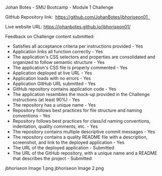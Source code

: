 Johan Botes - SMU Bootcamp - Module 1 Challenge

GitHub Repository link:  https://github.com/JohanBotes/jbhoriseon01  

Live website URL: https://johanbotes.github.io/jbhoriseon01/

Feedback on Challenge content submitted:

- Satisfies all acceptance criteria per instructions provided - Yes
- Application links all function correctly - Yes
- The application's CSS selectors and properties are consolidated and organized to follow semantic structure - Yes
- The application's CSS file is properly commented - Yes
- Application deployed at live URL - Yes
- Application loads with no errors - Yes
- Application GitHub URL submitted - Yes
- GitHub repository contains application code - Yes
- The application resembles the mock-up provided in the Challenge instructions (at least 90%) - Yes
- The repository has a unique name - Yes
- Repository follows best practices for file structure and naming conventions - Yes
- Repository follows best practices for class/id naming conventions, indentation, quality comments, etc. - Yes
- The repository contains multiple descriptive commit messages - Yes
- The repository contains a quality README file with a description, screenshot, and link to the deployed application - Yes
- The URL of the deployed application - Submitted
- The URL of the GitHub repository, with a unique name and a README that describes the project - Submitted

jbhoriseon Image 1.png
jbhoriseon Image 2.png
